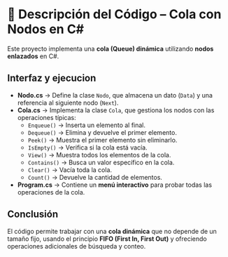 # 📘 Descripción del Código – Cola con Nodos en C#

Este proyecto implementa una **cola (Queue) dinámica** utilizando **nodos enlazados** en C#.  

## Interfaz y ejecucion
- **Nodo.cs** → Define la clase `Nodo`, que almacena un dato (`Data`) y una referencia al siguiente nodo (`Next`).  
- **Cola.cs** → Implementa la clase `Cola`, que gestiona los nodos con las operaciones típicas:
    - `Enqueue()` → Inserta un elemento al final.  
    - `Dequeue()` → Elimina y devuelve el primer elemento.  
    - `Peek()` → Muestra el primer elemento sin eliminarlo.  
    - `IsEmpty()` → Verifica si la cola está vacía.  
    - `View()` → Muestra todos los elementos de la cola.  
    - `Contains()` → Busca un valor específico en la cola.  
    - `Clear()` → Vacía toda la cola.  
    - `Count()` → Devuelve la cantidad de elementos.  
- **Program.cs** → Contiene un **menú interactivo** para probar todas las operaciones de la cola.  

## Conclusión
El código permite trabajar con una **cola dinámica** que no depende de un tamaño fijo, usando el principio **FIFO (First In, First Out)** y ofreciendo operaciones adicionales de búsqueda y conteo.
